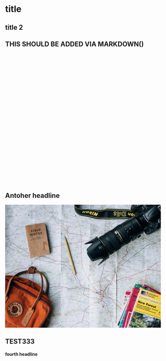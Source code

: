 
# title
## title 2
## THIS SHOULD BE ADDED VIA MARKDOWN()

<iframe width="560" height="415" src="" data-src="https://www.youtube-nocookie.com/embed/DdKhKxShJf0" data-2click-type="video" frameborder="0" allow="accelerometer; autoplay; encrypted-media; gyroscope; picture-in-picture" allowfullscreen></iframe>

## Antoher headline

<img src="markdown_media/about-bg.jpg" />

## TEST333


#### fourth headline
